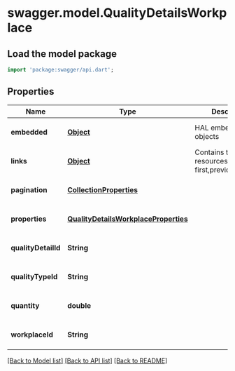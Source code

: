 # swagger.model.QualityDetailsWorkplace

## Load the model package
```dart
import 'package:swagger/api.dart';
```

## Properties
Name | Type | Description | Notes
------------ | ------------- | ------------- | -------------
**embedded** | [**Object**](Object.md) | HAL embedded objects | [optional] [default to null]
**links** | [**Object**](Object.md) | Contains the linked resources: first,previous,next,last | [optional] [default to null]
**pagination** | [**CollectionProperties**](CollectionProperties.md) |  | [optional] [default to null]
**properties** | [**QualityDetailsWorkplaceProperties**](QualityDetailsWorkplaceProperties.md) |  | [optional] [default to null]
**qualityDetailId** | **String** |  | [optional] [default to null]
**qualityTypeId** | **String** |  | [optional] [default to null]
**quantity** | **double** |  | [optional] [default to null]
**workplaceId** | **String** |  | [optional] [default to null]

[[Back to Model list]](../README.md#documentation-for-models) [[Back to API list]](../README.md#documentation-for-api-endpoints) [[Back to README]](../README.md)

